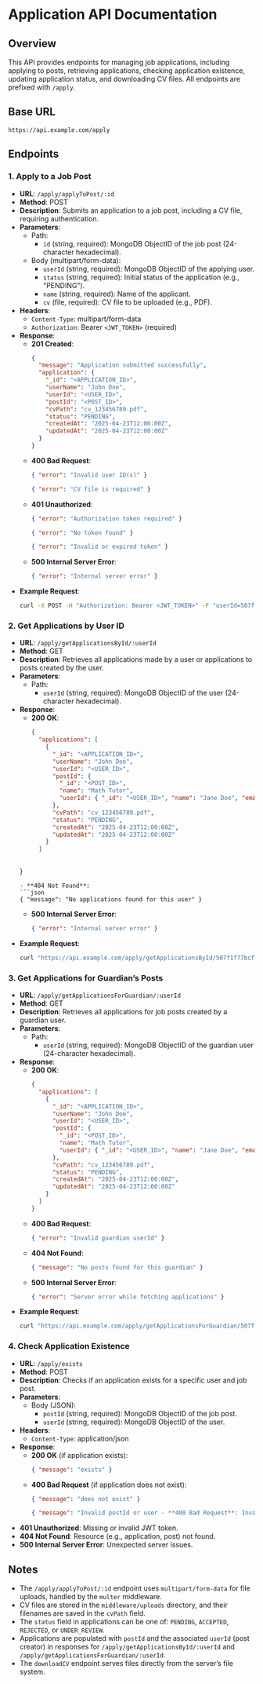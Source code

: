 # Application API Documentation

## Overview
This API provides endpoints for managing job applications, including applying to posts, retrieving applications, checking application existence, updating application status, and downloading CV files. All endpoints are prefixed with `/apply`.

## Base URL
`https://api.example.com/apply`

## Endpoints

### 1. Apply to a Job Post
- **URL**: `/apply/applyToPost/:id`
- **Method**: POST
- **Description**: Submits an application to a job post, including a CV file, requiring authentication.
- **Parameters**:
  - Path:
    - `id` (string, required): MongoDB ObjectID of the job post (24-character hexadecimal).
  - Body (multipart/form-data):
    - `userId` (string, required): MongoDB ObjectID of the applying user.
    - `status` (string, required): Initial status of the application (e.g., "PENDING").
    - `name` (string, required): Name of the applicant.
    - `cv` (file, required): CV file to be uploaded (e.g., PDF).
- **Headers**:
  - `Content-Type`: multipart/form-data
  - `Authorization`: Bearer `<JWT_TOKEN>` (required)
- **Response**:
  - **201 Created**:
    ```json
    {
      "message": "Application submitted successfully",
      "application": {
        "_id": "<APPLICATION_ID>",
        "userName": "John Doe",
        "userId": "<USER_ID>",
        "postId": "<POST_ID>",
        "cvPath": "cv_123456789.pdf",
        "status": "PENDING",
        "createdAt": "2025-04-23T12:00:00Z",
        "updatedAt": "2025-04-23T12:00:00Z"
      }
    }
    ```
  - **400 Bad Request**:
    ```json
    { "error": "Invalid user ID(s)" }
    ```
    ```json
    { "error": "CV file is required" }
    ```
  - **401 Unauthorized**:
    ```json
    { "error": "Authorization token required" }
    ```
    ```json
    { "error": "No token found" }
    ```
    ```json
    { "error": "Invalid or expired token" }
    ```
  - **500 Internal Server Error**:
    ```json
    { "error": "Internal server error" }
    ```
- **Example Request**:
  ```bash
  curl -X POST -H "Authorization: Bearer <JWT_TOKEN>" -F "userId=507f1f77bcf86cd799439011" -F "status=PENDING" -F "name=John Doe" -F "cv=@/path/to/cv.pdf" "https://api.example.com/apply/applyToPost/507f1f77bcf86cd799439012"
  ```

### 2. Get Applications by User ID
- **URL**: `/apply/getApplicationsById/:userId`
- **Method**: GET
- **Description**: Retrieves all applications made by a user or applications to posts created by the user.
- **Parameters**:
  - Path:
    - `userId` (string, required): MongoDB ObjectID of the user (24-character hexadecimal).
- **Response**:
  - **200 OK**:
    ```json
    {
      "applications": [
        {
          "_id": "<APPLICATION_ID>",
          "userName": "John Doe",
          "userId": "<USER_ID>",
          "postId": {
            "_id": "<POST_ID>",
            "name": "Math Tutor",
            "userId": { "_id": "<USER_ID>", "name": "Jane Doe", "email": "jane@example.com" }
          },
          "cvPath": "cv_123456789.pdf",
          "status": "PENDING",
          "createdAt": "2025-04-23T12:00:00Z",
          "updatedAt": "2025-04-23T12:00:00Z"
        }
      ]
 
   }
    ```
  - **404 Not Found**:
    ```json
    { "message": "No applications found for this user" }
    ```
  - **500 Internal Server Error**:
    ```json
    { "error": "Internal server error" }
    ```
- **Example Request**:
  ```bash
  curl "https://api.example.com/apply/getApplicationsById/507f1f77bcf86cd799439011"
  ```

### 3. Get Applications for Guardian’s Posts
- **URL**: `/apply/getApplicationsForGuardian/:userId`
- **Method**: GET
- **Description**: Retrieves all applications for job posts created by a guardian user.
- **Parameters**:
  - Path:
    - `userId` (string, required): MongoDB ObjectID of the guardian user (24-character hexadecimal).
- **Response**:
  - **200 OK**:
    ```json
    {
      "applications": [
        {
          "_id": "<APPLICATION_ID>",
          "userName": "John Doe",
          "userId": "<USER_ID>",
          "postId": {
            "_id": "<POST_ID>",
            "name": "Math Tutor",
            "userId": { "_id": "<USER_ID>", "name": "Jane Doe", "email": "jane@example.com" }
          },
          "cvPath": "cv_123456789.pdf",
          "status": "PENDING",
          "createdAt": "2025-04-23T12:00:00Z",
          "updatedAt": "2025-04-23T12:00:00Z"
        }
      ]
    }
    ```
  - **400 Bad Request**:
    ```json
    { "error": "Invalid guardian userId" }
    ```
  - **404 Not Found**:
    ```json
    { "message": "No posts found for this guardian" }
    ```
  - **500 Internal Server Error**:
    ```json
    { "error": "Server error while fetching applications" }
    ```
- **Example Request**:
  ```bash
  curl "https://api.example.com/apply/getApplicationsForGuardian/507f1f77bcf86cd799439011"
  ```

### 4. Check Application Existence
- **URL**: `/apply/exists`
- **Method**: POST
- **Description**: Checks if an application exists for a specific user and job post.
- **Parameters**:
  - Body (JSON):
    - `postId` (string, required): MongoDB ObjectID of the job post.
    - `userId` (string, required): MongoDB ObjectID of the user.
- **Headers**:
  - `Content-Type`: application/json
- **Response**:
  - **200 OK** (if application exists):
    ```json
    { "message": "exists" }
    ```
  - **400 Bad Request** (if application does not exist):
    ```json
    { "message": "does not exist" }
    ```
    ```json
    { "message": "Invalid postId or user - **400 Bad Request**: Invalid or missing parameters.
- **401 Unauthorized**: Missing or invalid JWT token.
- **404 Not Found**: Resource (e.g., application, post) not found.
- **500 Internal Server Error**: Unexpected server issues.

## Notes
- The `/apply/applyToPost/:id` endpoint uses `multipart/form-data` for file uploads, handled by the `multer` middleware.
- CV files are stored in the `middleware/uploads` directory, and their filenames are saved in the `cvPath` field.
- The `status` field in applications can be one of: `PENDING`, `ACCEPTED`, `REJECTED`, or `UNDER_REVIEW`.
- Applications are populated with `postId` and the associated `userId` (post creator) in responses for `/apply/getApplicationsById/:userId` and `/apply/getApplicationsForGuardian/:userId`.
- The `downloadCV` endpoint serves files directly from the server’s file system.
